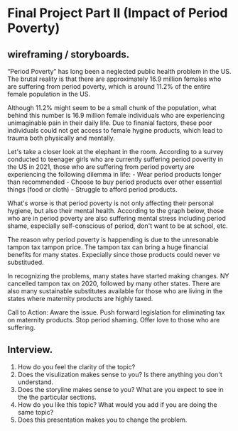 # Final Project Part II (Impact of Period Poverty) 

## wireframing / storyboards.  

“Period Poverty” has long been a neglected public health problem in the US. The brutal reality is that there are approximately 16.9 million females who are suffering from period poverty, which is around 11.2% of the entire female population in the US. 

<div class="flourish-embed" data-src="story/1145285"><script src="https://public.flourish.studio/resources/embed.js"></script></div>

Although 11.2% might seem to be a small chunk of the population, what behind this number is 16.9 million female individuals who are experiencing unimaginable pain in their daily life. Due to finanial factors, these poor individuals could not get access to female hygine products, which lead to trauma both physically and mentally. 
 
Let's take a closer look at the elephant in the room. According to a survey conducted to teenager girls who are currently suffering period poverity in the US in 2021, those who are suffering from period poverty are experiencing the following dilemma in life: 
        - Wear period products longer than recommended
        - Choose to buy period products over other essential things (food or cloth)
        - Struggle to afford period products. 

<div class="flourish-embed flourish-chart" data-src="visualisation/8773531"><script src="https://public.flourish.studio/resources/embed.js"></script></div>

What's worse is that period poverty is not only affecting their personal hygiene, but also their mental health. According to the graph below, those who are in period poverty are also suffering mental stress including period shame, especially self-conscious of period, don't want to be at school, etc.  
<div class="flourish-embed" data-src="story/1145329"><script src="https://public.flourish.studio/resources/embed.js"></script></div>

The reason why period poverty is happending is due to the unresonable tampon tax tampon price. The tampon tax can bring a huge financial benefits for many states. Expecially since those products could never ve substituded. 
<div class='tableauPlaceholder' id='viz1645500486219' style='position: relative'><object class='tableauViz'  style='display:none;'><param name='host_url' value='https%3A%2F%2Fpublic.tableau.com%2F' /> <param name='embed_code_version' value='3' /> <param name='site_root' value='' /><param name='name' value='Book1_16438308784440&#47;Sheet1' /><param name='tabs' value='no' /><param name='toolbar' value='yes' /><param name='animate_transition' value='yes' /><param name='display_static_image' value='yes' /><param name='display_spinner' value='yes' /><param name='display_overlay' value='yes' /><param name='display_count' value='yes' /><param name='language' value='en-US' /><param name='filter' value='publish=yes' /></object>
</div>                
<script type='text/javascript'>                    
  var divElement = document.getElementById('viz1645500486219');                    
  var vizElement = divElement.getElementsByTagName('object')[0];                    
  vizElement.style.width='100%';vizElement.style.height=(divElement.offsetWidth*0.75)+'px';                    
  var scriptElement = document.createElement('script');                    
  scriptElement.src = 'https://public.tableau.com/javascripts/api/viz_v1.js';                    
  vizElement.parentNode.insertBefore(scriptElement, vizElement);                
</script>

In recognizing the problems, many states have started making changes. NY cancelled tampon tax on 2020, followed by many other states. There are also many sustainable substitutes available for those who are living in the states where maternity products are highly taxed. 

<div class="flourish-embed flourish-chart" data-src="visualisation/8774238"><script src="https://public.flourish.studio/resources/embed.js"></script></div>

Call to Action: 
Aware the issue. Push forward legislation for eliminating tax on maternity products. Stop period shaming. Offer love to those who are suffering. 


## Interview. 
1. How do you feel the clarity of the topic? 
2. Does the visulization makes sense to you? Is there anything you don't understand. 
3. Does the storyline makes sense to you? What are you expect to see in the the particular sections. 
4. How do you like this topic? What would you add if you are doing the same topic? 
5. Does this presentation makes you to change the problem. 

